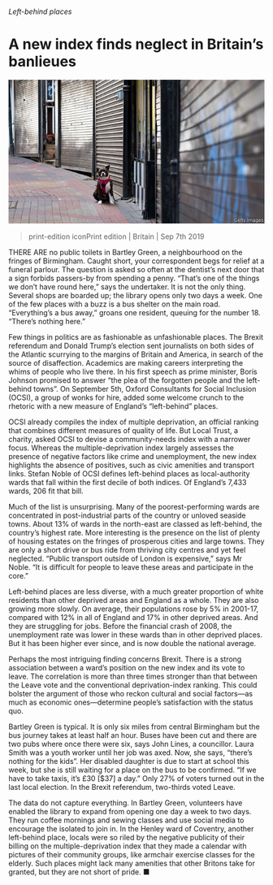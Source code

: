 ###### Left-behind places

# A new index finds neglect in Britain’s banlieues 

![image](images/20190907_BRP004_0.jpg) 

> print-edition iconPrint edition | Britain | Sep 7th 2019 

THERE ARE no public toilets in Bartley Green, a neighbourhood on the fringes of Birmingham. Caught short, your correspondent begs for relief at a funeral parlour. The question is asked so often at the dentist’s next door that a sign forbids passers-by from spending a penny. “That’s one of the things we don’t have round here,” says the undertaker. It is not the only thing. Several shops are boarded up; the library opens only two days a week. One of the few places with a buzz is a bus shelter on the main road. “Everything’s a bus away,” groans one resident, queuing for the number 18. “There’s nothing here.” 

Few things in politics are as fashionable as unfashionable places. The Brexit referendum and Donald Trump’s election sent journalists on both sides of the Atlantic scurrying to the margins of Britain and America, in search of the source of disaffection. Academics are making careers interpreting the whims of people who live there. In his first speech as prime minister, Boris Johnson promised to answer “the plea of the forgotten people and the left-behind towns”. On September 5th, Oxford Consultants for Social Inclusion (OCSI), a group of wonks for hire, added some welcome crunch to the rhetoric with a new measure of England’s “left-behind” places. 

OCSI already compiles the index of multiple deprivation, an official ranking that combines different measures of quality of life. But Local Trust, a charity, asked OCSI to devise a community-needs index with a narrower focus. Whereas the multiple-deprivation index largely assesses the presence of negative factors like crime and unemployment, the new index highlights the absence of positives, such as civic amenities and transport links. Stefan Noble of OCSI defines left-behind places as local-authority wards that fall within the first decile of both indices. Of England’s 7,433 wards, 206 fit that bill. 

Much of the list is unsurprising. Many of the poorest-performing wards are concentrated in post-industrial parts of the country or unloved seaside towns. About 13% of wards in the north-east are classed as left-behind, the country’s highest rate. More interesting is the presence on the list of plenty of housing estates on the fringes of prosperous cities and large towns. They are only a short drive or bus ride from thriving city centres and yet feel neglected. “Public transport outside of London is expensive,” says Mr Noble. “It is difficult for people to leave these areas and participate in the core.” 

Left-behind places are less diverse, with a much greater proportion of white residents than other deprived areas and England as a whole. They are also growing more slowly. On average, their populations rose by 5% in 2001-17, compared with 12% in all of England and 17% in other deprived areas. And they are struggling for jobs. Before the financial crash of 2008, the unemployment rate was lower in these wards than in other deprived places. But it has been higher ever since, and is now double the national average. 

Perhaps the most intriguing finding concerns Brexit. There is a strong association between a ward’s position on the new index and its vote to leave. The correlation is more than three times stronger than that between the Leave vote and the conventional deprivation-index ranking. This could bolster the argument of those who reckon cultural and social factors—as much as economic ones—determine people’s satisfaction with the status quo. 

Bartley Green is typical. It is only six miles from central Birmingham but the bus journey takes at least half an hour. Buses have been cut and there are two pubs where once there were six, says John Lines, a councillor. Laura Smith was a youth worker until her job was axed. Now, she says, “there’s nothing for the kids”. Her disabled daughter is due to start at school this week, but she is still waiting for a place on the bus to be confirmed. “If we have to take taxis, it’s £30 [$37] a day.” Only 27% of voters turned out in the last local election. In the Brexit referendum, two-thirds voted Leave. 

The data do not capture everything. In Bartley Green, volunteers have enabled the library to expand from opening one day a week to two days. They run coffee mornings and sewing classes and use social media to encourage the isolated to join in. In the Henley ward of Coventry, another left-behind place, locals were so riled by the negative publicity of their billing on the multiple-deprivation index that they made a calendar with pictures of their community groups, like armchair exercise classes for the elderly. Such places might lack many amenities that other Britons take for granted, but they are not short of pride. ■ 

